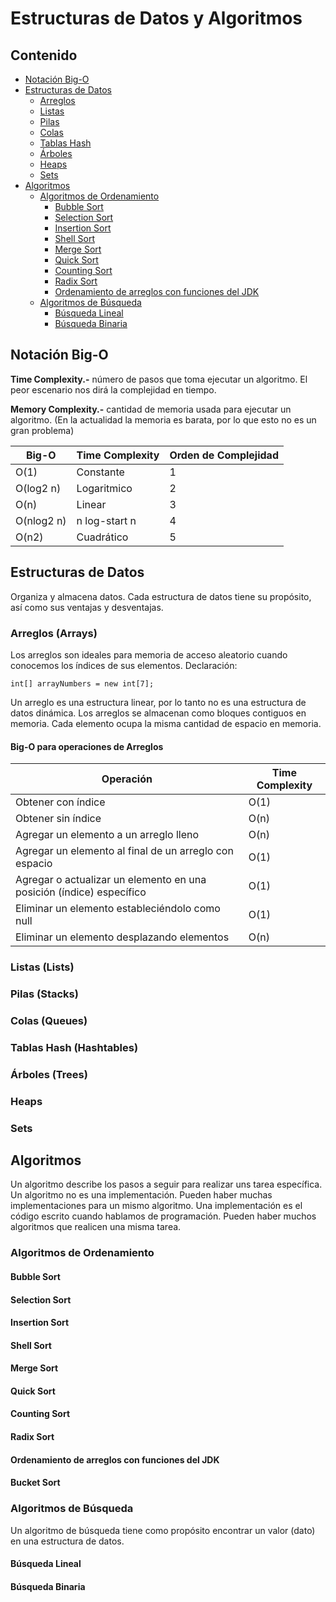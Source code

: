 # Estructuras de Datos y Algoritmos

## Contenido

- [Notación Big-O](#notación-big-o)
- [Estructuras de Datos](#estructuras-de-datos)
  - [Arreglos](#arreglos-(arrays))
  - [Listas](#listas-(lists))
  - [Pilas](#pilas-(stacks))
  - [Colas](#colas-(queues))
  - [Tablas Hash](#tablas-hash-(hashtables))
  - [Árboles](#árboles-(trees))
  - [Heaps](#heaps)
  - [Sets](#sets)
- [Algoritmos](#algoritmos)
  - [Algoritmos de Ordenamiento](#algoritmos-de-ordenamiento)
    - [Bubble Sort](#bubble-sort)
    - [Selection Sort](#selection-sort)
    - [Insertion Sort](#insertion-sort)
    - [Shell Sort](#shell-sort)
    - [Merge Sort](#merge-sort)
    - [Quick Sort](#quick-sort)
    - [Counting Sort](#counting-sort)
    - [Radix Sort](#radix-sort)
    - [Ordenamiento de arreglos con funciones del JDK](#rdenamiento-de-arreglos-con-funciones-del-jdk)
  - [Algoritmos de Búsqueda](#algoritmos-de-búsqueda)
    - [Búsqueda Lineal](#búsqueda-lineal)
    - [Búsqueda Binaria](#búsqueda-binaria)

## Notación Big-O
**Time Complexity.-** número de pasos que toma ejecutar un algoritmo. El peor escenario nos dirá la complejidad en tiempo.

**Memory Complexity.-** cantidad de memoria usada para ejecutar un algoritmo. (En la actualidad la memoria es barata, por lo que esto no es un gran problema)

| Big-O | Time Complexity | Orden de Complejidad |
| --- | --- | --- |
| O(1) |  Constante|1  |
|  O(log2 n)|Logaritmico  |2  |
|  O(n)|Linear  |3  |
|  O(nlog2 n)|n log-start n  |4  |
|  O(n2)|Cuadrático  |5 |

## Estructuras de Datos

Organiza y almacena datos.
Cada estructura de datos tiene su propósito, así como sus ventajas y desventajas.

### Arreglos (Arrays)

Los arreglos son ideales para memoria de acceso aleatorio cuando conocemos los índices de sus elementos.
Declaración:

```
int[] arrayNumbers = new int[7];
```

Un arreglo es una estructura linear, por lo tanto no es una estructura de datos dinámica.
Los arreglos se almacenan como bloques contiguos en memoria. Cada elemento ocupa la misma cantidad de espacio en memoria.

#### Big-O para operaciones de Arreglos

| Operación | Time Complexity |
| --- | --- |
| Obtener con índice | O(1) |
| Obtener sin índice | O(n) |
| Agregar un elemento a un arreglo lleno | O(n) |
| Agregar un elemento al final de un arreglo con espacio | O(1) |
| Agregar o actualizar un elemento en una posición (índice) específico | O(1) |
| Eliminar un elemento estableciéndolo como null | O(1) |
| Eliminar un elemento desplazando elementos | O(n) |

### Listas (Lists)

### Pilas (Stacks)

### Colas (Queues)

### Tablas Hash (Hashtables)

### Árboles (Trees)

### Heaps

### Sets

## Algoritmos

Un algoritmo describe los pasos a seguir para realizar uns tarea específica.
Un algoritmo no es una implementación.
Pueden haber muchas implementaciones para un mismo algoritmo.
Una implementación es el código escrito cuando hablamos de programación.
Pueden haber muchos algoritmos que realicen una misma tarea.

### Algoritmos de Ordenamiento

#### Bubble Sort

#### Selection Sort

#### Insertion Sort

#### Shell Sort

#### Merge Sort

#### Quick Sort

#### Counting Sort

#### Radix Sort

#### Ordenamiento de arreglos con funciones del JDK

#### Bucket Sort

### Algoritmos de Búsqueda


Un algoritmo de búsqueda tiene como propósito encontrar un valor (dato) en una estructura de datos.

#### Búsqueda Lineal

#### Búsqueda Binaria





